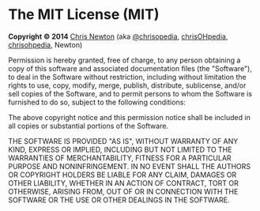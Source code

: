 # The MIT License (MIT)

**Copyright :copyright: 2014** [Chris Newton](http://chrisopedia.me/) (aka [@chrisopedia](https://github.com/chrisopedia), [chrisOHpedia](https://twitter.com/chrisohpedia), [chrisohpedia](https://plus.google.com/u/0/+ChrisNewtonChrisopedia/posts), Newton)

Permission is hereby granted, free of charge, to any person obtaining a copy of this software and associated documentation files (the "Software"), to deal in the Software without restriction, including without limitation the rights to use, copy, modify, merge, publish, distribute, sublicense, and/or sell copies of the Software, and to permit persons to whom the Software is furnished to do so, subject to the following conditions:

The above copyright notice and this permission notice shall be included in all copies or substantial portions of the Software.

THE SOFTWARE IS PROVIDED "AS IS", WITHOUT WARRANTY OF ANY KIND, EXPRESS OR IMPLIED, INCLUDING BUT NOT LIMITED TO THE WARRANTIES OF MERCHANTABILITY, FITNESS FOR A PARTICULAR PURPOSE AND NONINFRINGEMENT. IN NO EVENT SHALL THE AUTHORS OR COPYRIGHT HOLDERS BE LIABLE FOR ANY CLAIM, DAMAGES OR OTHER LIABILITY, WHETHER IN AN ACTION OF CONTRACT, TORT OR OTHERWISE, ARISING FROM, OUT OF OR IN CONNECTION WITH THE SOFTWARE OR THE USE OR OTHER DEALINGS IN THE SOFTWARE.
